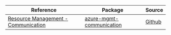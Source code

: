 | Reference | Package | Source |
|---|---|---|
|[Resource Management - Communication](mgmt-communication-readme.md)|[azure-mgmt-communication](https://pypi.org/project/azure-mgmt-communication)|[Github](https://github.com/Azure/azure-sdk-for-python/blob/main/sdk/communication/azure-mgmt-communication)|
